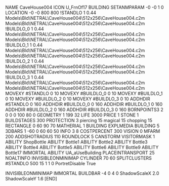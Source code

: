 NAME CaveHouse004
ICON U_FrnOf17
BUILDING
SETANMPARAM -0 -0 1 0
LOCATION -0 -0 800 800
!STANDLO      1 0.44 Models\Bld\NETRAL\CaveHouse004\512x256\CaveHouse004.c2m Models\Bld\NETRAL\CaveHouse004\512x256\CaveHouse004.c2m 
!BUILDLO_0    1 0.44 Models\Bld\NETRAL\CaveHouse004\512x256\CaveHouse004.c2m Models\Bld\NETRAL\CaveHouse004\512x256\CaveHouse004.c2m 
!BUILDLO_1    1 0.44 Models\Bld\NETRAL\CaveHouse004\512x256\CaveHouse004.c2m Models\Bld\NETRAL\CaveHouse004\512x256\CaveHouse004.c2m 
!BUILDLO_2    1 0.44 Models\Bld\NETRAL\CaveHouse004\512x256\CaveHouse004.c2m Models\Bld\NETRAL\CaveHouse004\512x256\CaveHouse004.c2m 
!BUILDLO_3    1 0.44 Models\Bld\NETRAL\CaveHouse004\512x256\CaveHouse004.c2m Models\Bld\NETRAL\CaveHouse004\512x256\CaveHouse004.c2m 
MOVEXY #STANDLO   0 10
MOVEXY #BUILDLO_0 0 10
MOVEXY #BUILDLO_1 0 10
MOVEXY #BUILDLO_2 0 10
MOVEXY #BUILDLO_3 0 10
ADDHDIR #STANDLO 0 160
ADDHDIR #BUILDLO_0 0 160
ADDHDIR #BUILDLO_1 0 160
ADDHDIR #BUILDLO_2 0 160
ADDHDIR #BUILDLO_3 0 160
BORNPOINTS3 2 0 0 0 100 80 0
GEOMETRY 1 199 32
LIFE     3000
PRICE 1 STONE 1
BUILDSTAGES 300
PROTECTION 3 piercing 15 magical 15 chopping 15
RECTANGLE    0 60 90 70
MATHERIAL 1 BUILDING
EXPLMEDIA BUILDING 5
3DBARS 1 -60 0 60 60 50
INFO 3 8
COSTPERCENT 300
VISION 0
MFARM 200
ADDSHOTRADIUS 110
ROUNDLOCK 5
CANSTORM
VISITORMASK 1
ABILITY ShopBottle
ABILITY Bottle1
ABILITY Bottle2
ABILITY Bottle3
ABILITY Bottle4
ABILITY Bottle5
ABILITY Bottle6
ABILITY Bottle9
ABILITY Bottle17
IMMORTAL
ABILITY UA_aUseBuilding
PLACEINTRANSPORT 25
NOALTINFO
INVISIBLEONMINIMAP
CYLINDER 70 60
SPLITCLUSTERS #STANDLO 500 15 1 1 0
PortretDisable True

INVISIBLEONMINIMAP
IMMORTAL
BUILDBAR -4 0 4 0
ShadowScaleX 2.0
ShadowScaleY 1.6
[END]
